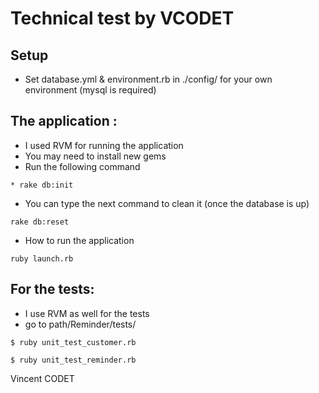 # Technical test by VCODET
## Setup
* Set database.yml & environment.rb in ./config/ for your own environment (mysql is required)

##  The application :


* I used RVM for running the application
* You may need to install new gems
* Run the following command
```
* rake db:init
```
 
* You can type the next command to clean it (once the database is up)
```
rake db:reset
```
* How to run the application
```
ruby launch.rb
```




## For the tests:

* I use RVM as well for the tests
* go to path/Reminder/tests/

```shell
$ ruby unit_test_customer.rb
```

```shell
$ ruby unit_test_reminder.rb
```


Vincent CODET